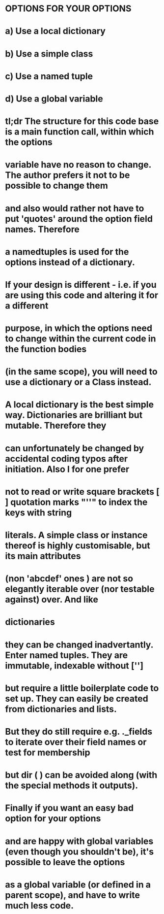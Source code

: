 # OPTIONS FOR YOUR OPTIONS
#
# a) Use a local dictionary
# b) Use a simple class
# c) Use a named tuple
# d) Use a global variable
#
# tl;dr The structure for this code base is a main function call, within which the options
# variable have no reason to change.  The author prefers it not to be possible to change them
# and also would rather not have to put 'quotes' around the option field names.  Therefore 
# a namedtuples is used for the options instead of a dictionary.
#
# If your design is different - i.e. if you are using this code and altering it for a different 
# purpose, in which the options need to change within the current code in the function bodies 
# (in the same scope), you will need to use a dictionary or a Class instead.
#
# A local dictionary is the best simple way.  Dictionaries are brilliant but mutable.  Therefore they
# can unfortunately be changed by accidental coding typos after initiation.  Also I for one prefer 
# not to read or write square brackets [ ] quotation marks "''" to index the keys with string 
# literals.  A simple class or instance thereof is highly customisable, but its main attributes 
# (non '__abcdef__' ones ) are not so elegantly iterable over (nor testable against) over.  And like 
# dictionaries
# they can  be changed inadvertantly.  Enter named tuples.  They are immutable, indexable without ['']
# but require a little boilerplate code to set up.  They can easily be created from dictionaries and lists.
# But they do still require e.g. ._fields to iterate over their field names or test for membership
#  but dir ( ) can be avoided along (with the special methods it outputs).  
# 
# Finally if you want an easy bad option for your options
# and are happy with global variables (even though you shouldn't be), it's possible to leave the options 
# as a global variable (or defined in a parent scope), and have to write much less code.  
#